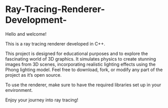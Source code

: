 # Ray-Tracing-Renderer-Development-
Hello and welcome!

This is a ray tracing renderer developed in C++.

This project is designed for educational purposes and to explore the fascinating world of 3D graphics. It simulates physics to create stunning images from 3D scenes, incorporating realistic lighting effects using the Phong lighting model. Feel free to download, fork, or modify any part of the project as it’s open source.

To use the renderer, make sure to have the required libraries set up in your environment.

Enjoy your journey into ray tracing!
